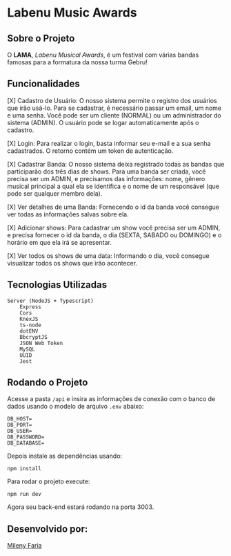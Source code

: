 # Labenu Music Awards

## Sobre o Projeto
O **LAMA**, *Labenu Musical Awards*, é um festival com várias bandas famosas para a formatura da nossa turma Gebru!

## Funcionalidades
[X] Cadastro de Usuário: O nosso sistema permite o registro dos usuários que irão usá-lo. Para se cadastrar, é necessário passar um email, um nome e uma senha. Você pode ser um cliente (NORMAL) ou um administrador do sistema (ADMIN). O usuário pode se logar automaticamente após o cadastro.

[X] Login: Para realizar o login, basta informar seu e-mail e a sua senha cadastrados. O retorno contém um token de autenticação.

[X] Cadastrar Banda: O nosso sistema deixa registrado todas as bandas que participarão dos três dias de shows. Para uma banda ser criada, você precisa ser um ADMIN, e precisamos das informações: nome, gênero musical principal a qual ela se identifica e o nome de um responsável (que pode ser qualquer membro dela).

[X] Ver detalhes de uma Banda: Fornecendo o id da banda você consegue ver todas as informações salvas sobre ela.

[X] Adicionar shows: Para cadastrar um show você precisa ser um ADMIN, e precisa fornecer o id da banda, o dia (SEXTA, SABADO ou DOMINGO) e o horário em que ela irá se apresentar.

[X] Ver todos os shows de uma data: Informando o dia, você consegue visualizar todos os shows que irão acontecer.

## Tecnologias Utilizadas
```
Server (NodeJS + Typescript)
    Express
    Cors
    KnexJS
    ts-node
    dotENV
    BbcryptJS
    JSON Web Token
    MySQL
    UUID
    Jest
```

## Rodando o Projeto
Acesse a pasta `/api` e insira as informações de conexão com o banco de dados usando o modelo de arquivo `.env` abaixo:

```
DB_HOST= 
DB_PORT= 
DB_USER= 
DB_PASSWORD= 
DB_DATABASE= 
```

Depois instale as dependências usando:

```
npm install
```

Para rodar o projeto execute:

```
npm run dev
```

Agora seu back-end estará rodando na porta 3003.

## Desenvolvido por:

[Mileny Faria](https://github.com/milenyfaria)